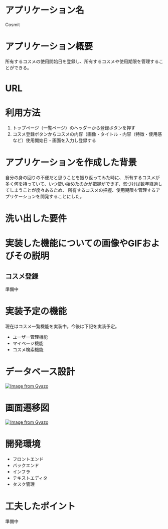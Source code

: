 # アプリケーション名
Cosmit

# アプリケーション概要
所有するコスメの使用開始日を登録し、所有するコスメや使用期限を管理することができる。

# URL

# 利用方法
 1. トップページ（一覧ページ）のヘッダーから登録ボタンを押す
 2. コスメ登録ボタンからコスメの内容（画像・タイトル・内容（特徴・使用感など）使用開始日・画面を入力し登録する

# アプリケーションを作成した背景
自分の身の回りの不便だと思うことを振り返ってみた時に、
所有するコスメが多く何を持っていて、いつ使い始めたのかが把握ができず、気づけば数年経過してしまうことが度々あるため、
所有するコスメの把握、使用期限を管理するアプリケーションを開発することにした。

# 洗い出した要件

# 実装した機能についての画像やGIFおよびその説明
## コスメ登録
準備中

# 実装予定の機能
現在はコスメ一覧機能を実装中。今後は下記を実装予定。
- ユーザー管理機能
- マイページ機能
- コスメ検索機能

# データベース設計
[![Image from Gyazo](https://i.gyazo.com/dc61db2249d3173070059f4d01ef5a88.png)](https://gyazo.com/dc61db2249d3173070059f4d01ef5a88)

# 画面遷移図
[![Image from Gyazo](https://i.gyazo.com/89ad903a20561a33e9020e3c4d566856.png)](https://gyazo.com/89ad903a20561a33e9020e3c4d566856)

# 開発環境
- フロントエンド
- バックエンド
- インフラ
- テキストエディタ
- タスク管理

# 工夫したポイント
準備中